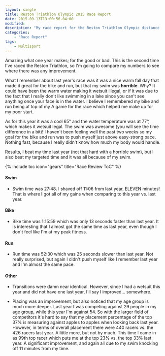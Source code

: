 ```yaml
---
layout: single
title: Reston Triathlon Olympic 2015 Race Report
date: 2015-09-13T13:00:56-04:00
modified:
description: "My race report for the Reston Triathlon Olympic distance 2015"
categories:
    - "Race Report"
tags:
    - Multisport
---
```

Amazing what one year makes; for the good or bad.  This is the second time I've raced the Reston Triathlon, so I'm going to compare my numbers to see where there was any improvement.

What I remember about last year's race was it was a nice warm fall day that made it great for the bike and run, but that my swim was **horrible**.  Why?  It could have been the warm water making it wetsuit illegal, or if it was due to the fact that I really don't like swimming in a lake since you can't see anything once your face is in the water.  I believe I remembered my bike and run being at top of my A game for the race which helped me make up for my poor start.

As for this year it was a cool 65&deg; and the water temperature was at 77&deg;, which makes it wetsuit legal.  The swim was awesome (you will see the time difference in a bit)!  I haven't been feeling well the past two weeks so my goal for the bike and run was to push myself just above easy-strong pace.  Nothing fast, because I really didn't know how much my body would handle.

Results, I beat my time last year (not that hard with a horrible swim), but I also beat my targeted time and it was all because of my swim.

{% include toc icon="gears" title="Race Review ToC" %}

#### Swim

- Swim time was 27:48.  I shaved off 11:06 from last year, ELEVEN minutes!  That is where I got all of my gains when comparing to this year vs. last year.

#### Bike

- Bike time was 1:15:59 which was only 13 seconds faster than last year.  It is interesting that I almost got the same time as last year, even though I don't feel like I'm at my peak fitness.

#### Run

- Run time was 52:30 which was 25 seconds slower than last year.  Not really surprised, but again I didn't push myself like I remember last year and I'm almost the same pace.

#### Other

- Transitions were damn near identical.  However, since I had a wetsuit this year and did not have one last year, I'll say I improved... somewhere.

- Placing was an improvement, but also noticed that my age group is much more deeper.  Last year I was competing against 29 people in my age group, while this year I'm against 54.  So with the larger field of competitors it's hard to say that my placement percentage of the top 37% is measuring against apples to apples when looking back last year.  However, in terms of overall placement there were 440 racers vs. the 426 racers last year.  A little more, but not by much.  This time I came in as 99th top racer which puts me at the top 23% vs. the top 33% last year.  A significant improvement, and again all due to my swim knocking off 11 minutes from my time.
